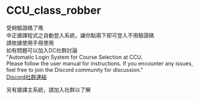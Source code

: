 # CCU_class_robber
受夠驗證碼了嗎 \
中正搶課程式之自動登入系統，讓你點兩下即可登入不用驗證碼 \
請依據使用手冊使用\
如有問題可以加入DC社群討論\
"Automatic Login System for Course Selection at CCU. \
Please follow the user manual for instructions. If you encounter any issues, feel free to join the Discord community for discussion." \
[Discord社群連結](<https://discord.gg/KtcVPCu9ss>)

另有搶課主系統，請加入社群以了解
